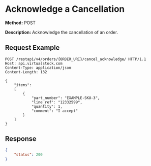 # Acknowledge a Cancellation
**Method:** POST

**Description:** Acknowledge the cancellation of an order.

## Request Example
```http
POST /restapi/v4/orders/{ORDER_URI}/cancel_acknowledge/ HTTP/1.1
Host: api.virtualstock.com
Content-Type: application/json
Content-Length: 132

{
	"items":
	[
		{
			"part_number": "EXAMPLE-SKU-3",
			"line_ref": "12332599",
			"quantity": 1,
			"comment": "I accept"
		}
	]
}
```

## Response
```json
{
    "status": 200
}
```

